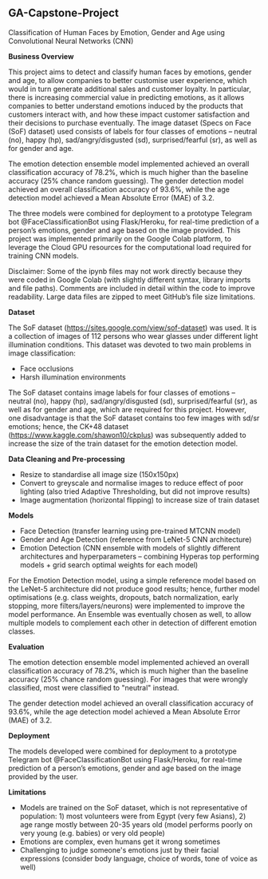 ## GA-Capstone-Project
Classification of Human Faces by Emotion, Gender and Age using Convolutional Neural Networks (CNN)

**Business Overview**

This project aims to detect and classify human faces by emotions, gender and age, to allow companies to better customise user experience, which would in turn generate additional sales and customer loyalty. In particular, there is increasing commercial value in predicting emotions, as it allows companies to better understand emotions induced by the products that customers interact with, and how these impact customer satisfaction and their decisions to purchase eventually. The image dataset (Specs on Face (SoF) dataset) used consists of labels for four classes of emotions – neutral (no), happy (hp), sad/angry/disgusted (sd), surprised/fearful (sr), as well as for gender and age.

The emotion detection ensemble model implemented achieved an overall classification accuracy of 78.2%, which is much higher than the baseline accuracy (25% chance random guessing). The gender detection model achieved an overall classification accuracy of 93.6%, while the age detection model achieved a Mean Absolute Error (MAE) of 3.2. 

The three models were combined for deployment to a prototype Telegram bot @FaceClassificationBot using Flask/Heroku, for real-time prediction of a person’s emotions, gender and age based on the image provided.
This project was implemented primarily on the Google Colab platform, to leverage the Cloud GPU resources for the computational load required for training CNN models.

Disclaimer: Some of the ipynb files may not work directly because they were coded in Google Colab (with slightly different syntax, library imports and file paths). Comments are included in detail within the code to improve readability. Large data files are zipped to meet GitHub’s file size limitations.

**Dataset**

The SoF dataset (https://sites.google.com/view/sof-dataset) was used. It is a collection of images of 112 persons who wear glasses under different light illumination conditions. This dataset was devoted to two main problems in image classification:
- Face occlusions
- Harsh illumination environments

The SoF dataset contains image labels for four classes of emotions – neutral (no), happy (hp), sad/angry/disgusted (sd), surprised/fearful (sr), as well as for gender and age, which are required for this project. However, one disadvantage is that the SoF dataset contains too few images with sd/sr emotions; hence, the CK+48 dataset (https://www.kaggle.com/shawon10/ckplus) was subsequently added to increase the size of the train dataset for the emotion detection model.

**Data Cleaning and Pre-processing**
- Resize to standardise all image size (150x150px)
- Convert to greyscale and normalise images to reduce effect of poor lighting (also tried Adaptive Thresholding, but did not improve results)
- Image augmentation (horizontal flipping) to increase size of train dataset

**Models**
- Face Detection (transfer learning using pre-trained MTCNN model)
- Gender and Age Detection (reference from LeNet-5 CNN architecture)
- Emotion Detection (CNN ensemble with models of slightly different architectures and hyperparameters – combining Hyperas top performing models + grid search optimal weights for each model)

For the Emotion Detection model, using a simple reference model based on the LeNet-5 architecture did not produce good results; hence, further model optimisations (e.g. class weights, dropouts, batch normalization, early stopping, more filters/layers/neurons) were implemented to improve the model performance. An Ensemble was eventually chosen as well, to allow multiple models to complement each other in detection of different emotion classes. 

**Evaluation**

The emotion detection ensemble model implemented achieved an overall classification accuracy of 78.2%, which is much higher than the baseline accuracy (25% chance random guessing). For images that were wrongly classified, most were classified to "neutral" instead. 

The gender detection model achieved an overall classification accuracy of 93.6%, while the age detection model achieved a Mean Absolute Error (MAE) of 3.2. 

**Deployment**

The models developed were combined for deployment to a prototype Telegram bot @FaceClassificationBot using Flask/Heroku, for real-time prediction of a person’s emotions, gender and age based on the image provided by the user.

**Limitations**

- Models are trained on the SoF dataset, which is not representative of population: 1) most volunteers were from Egypt (very few Asians), 2) age range mostly between 20-35 years old (model performs poorly on very young (e.g. babies) or very old people)
- Emotions are complex, even humans get it wrong sometimes
- Challenging to judge someone's emotions just by their facial expressions (consider body language, choice of words, tone of voice as well)

